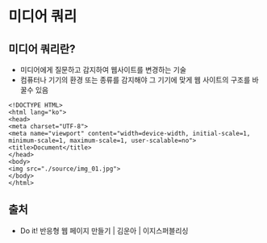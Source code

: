 # 미디어 쿼리

## 미디어 쿼리란?

* 미디어에게 질문하고 감지하여 웹사이트를 변경하는 기술
* 컴퓨터나 기기의 환경 또는 종류를 감지해야 그 기기에 맞게 웹 사이트의 구조를 바꿀수 있음

```markup
<!DOCTYPE HTML>
<html lang="ko">
<head>
<meta charset="UTF-8">
<meta name="viewport" content="width=device-width, initial-scale=1, minimum-scale=1, maximum-scale=1, user-scalable=no">
<title>Document</title>
</head>
<body>
<img src="./source/img_01.jpg">
</body>
</html>
```

##

## 출처

* Do it! 반응형 웹 페이지 만들기 | 김운아 | 이지스퍼블리싱

